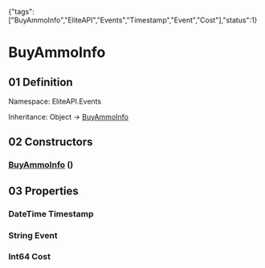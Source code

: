 {"tags":["BuyAmmoInfo","EliteAPI","Events","Timestamp","Event","Cost"],"status":1}

# BuyAmmoInfo

## 01 Definition

Namespace: <span class='code'>EliteAPI.Events</span>

Inheritance: <span class='code'>Object</span> → <span class='code'>[BuyAmmoInfo](../../EliteAPI/Events/BuyAmmoInfo.html)</span>

## 02 Constructors

### <span class='code'>[BuyAmmoInfo](../../EliteAPI/Events/BuyAmmoInfo.html)</span> ()

## 03 Properties

### <span class='code'>DateTime</span> Timestamp

### <span class='code'>String</span> Event

### <span class='code'>Int64</span> Cost

